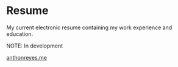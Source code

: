 # Resume
My current electronic resume containing my work experience and education.

NOTE: In development

[anthonreyes.me](https://anthonyreyesf.me/)
